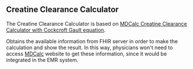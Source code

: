 Creatine Clearance Calculator
-----------------------------

The Creatine Clearance Calculator is based on [MDCalc Creatine Clearance Calculator with Cockcroft Gault equation](https://www.mdcalc.com/creatinine-clearance-cockcroft-gault-equation). 

Obtains the available information from FHIR server in order to make the calculation and show the result. 
In this way, physicians won't need to access [MDCalc](https://www.mdcalc.com/) website to get these information, since it would be integrated in the EMR system.  

